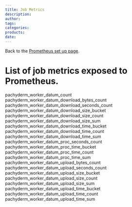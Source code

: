 ```yaml
---
title: Job Metrics
description:
author:
tags:
categories:
products:
date:
---
```



Back to the [Prometheus set up page](../).
# List of job metrics exposed to Prometheus.

pachyderm_worker_datum_count
pachyderm_worker_datum_download_bytes_count
pachyderm_worker_datum_download_seconds_count
pachyderm_worker_datum_download_size_bucket
pachyderm_worker_datum_download_size_count
pachyderm_worker_datum_download_size_sum
pachyderm_worker_datum_download_time_bucket
pachyderm_worker_datum_download_time_count
pachyderm_worker_datum_download_time_sum
pachyderm_worker_datum_proc_seconds_count
pachyderm_worker_datum_proc_time_bucket
pachyderm_worker_datum_proc_time_count
pachyderm_worker_datum_proc_time_sum
pachyderm_worker_datum_upload_bytes_count
pachyderm_worker_datum_upload_seconds_count
pachyderm_worker_datum_upload_size_bucket
pachyderm_worker_datum_upload_size_count
pachyderm_worker_datum_upload_size_sum
pachyderm_worker_datum_upload_time_bucket
pachyderm_worker_datum_upload_time_count
pachyderm_worker_datum_upload_time_sum